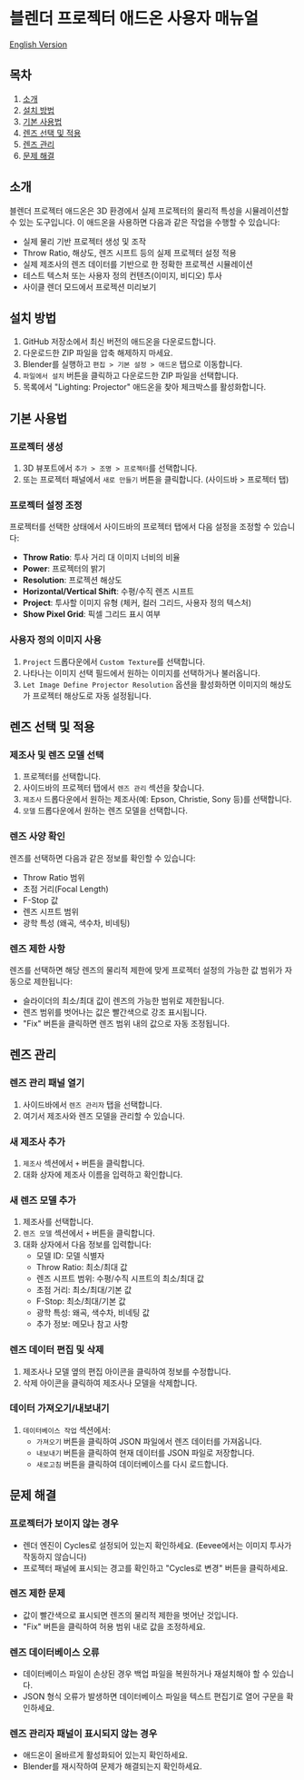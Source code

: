 # 블렌더 프로젝터 애드온 사용자 매뉴얼

[English Version](user-manual-en.md)

## 목차
1. [소개](#소개)
2. [설치 방법](#설치-방법)
3. [기본 사용법](#기본-사용법)
4. [렌즈 선택 및 적용](#렌즈-선택-및-적용)
5. [렌즈 관리](#렌즈-관리)
6. [문제 해결](#문제-해결)

## 소개

블렌더 프로젝터 애드온은 3D 환경에서 실제 프로젝터의 물리적 특성을 시뮬레이션할 수 있는 도구입니다. 이 애드온을 사용하면 다음과 같은 작업을 수행할 수 있습니다:

- 실제 물리 기반 프로젝터 생성 및 조작
- Throw Ratio, 해상도, 렌즈 시프트 등의 실제 프로젝터 설정 적용
- 실제 제조사의 렌즈 데이터를 기반으로 한 정확한 프로젝션 시뮬레이션
- 테스트 텍스처 또는 사용자 정의 컨텐츠(이미지, 비디오) 투사
- 사이클 렌더 모드에서 프로젝션 미리보기

## 설치 방법

1. GitHub 저장소에서 최신 버전의 애드온을 다운로드합니다.
2. 다운로드한 ZIP 파일을 압축 해제하지 마세요.
3. Blender를 실행하고 `편집 > 기본 설정 > 애드온` 탭으로 이동합니다.
4. `파일에서 설치` 버튼을 클릭하고 다운로드한 ZIP 파일을 선택합니다.
5. 목록에서 "Lighting: Projector" 애드온을 찾아 체크박스를 활성화합니다.

## 기본 사용법

### 프로젝터 생성

1. 3D 뷰포트에서 `추가 > 조명 > 프로젝터`를 선택합니다.
2. 또는 프로젝터 패널에서 `새로 만들기` 버튼을 클릭합니다. (사이드바 > 프로젝터 탭)

### 프로젝터 설정 조정

프로젝터를 선택한 상태에서 사이드바의 프로젝터 탭에서 다음 설정을 조정할 수 있습니다:

- **Throw Ratio**: 투사 거리 대 이미지 너비의 비율
- **Power**: 프로젝터의 밝기
- **Resolution**: 프로젝션 해상도
- **Horizontal/Vertical Shift**: 수평/수직 렌즈 시프트
- **Project**: 투사할 이미지 유형 (체커, 컬러 그리드, 사용자 정의 텍스처)
- **Show Pixel Grid**: 픽셀 그리드 표시 여부

### 사용자 정의 이미지 사용

1. `Project` 드롭다운에서 `Custom Texture`를 선택합니다.
2. 나타나는 이미지 선택 필드에서 원하는 이미지를 선택하거나 불러옵니다.
3. `Let Image Define Projector Resolution` 옵션을 활성화하면 이미지의 해상도가 프로젝터 해상도로 자동 설정됩니다.

## 렌즈 선택 및 적용

### 제조사 및 렌즈 모델 선택

1. 프로젝터를 선택합니다.
2. 사이드바의 프로젝터 탭에서 `렌즈 관리` 섹션을 찾습니다.
3. `제조사` 드롭다운에서 원하는 제조사(예: Epson, Christie, Sony 등)를 선택합니다.
4. `모델` 드롭다운에서 원하는 렌즈 모델을 선택합니다.

### 렌즈 사양 확인

렌즈를 선택하면 다음과 같은 정보를 확인할 수 있습니다:
- Throw Ratio 범위
- 초점 거리(Focal Length)
- F-Stop 값
- 렌즈 시프트 범위
- 광학 특성 (왜곡, 색수차, 비네팅)

### 렌즈 제한 사항

렌즈를 선택하면 해당 렌즈의 물리적 제한에 맞게 프로젝터 설정의 가능한 값 범위가 자동으로 제한됩니다:

- 슬라이더의 최소/최대 값이 렌즈의 가능한 범위로 제한됩니다.
- 렌즈 범위를 벗어나는 값은 빨간색으로 강조 표시됩니다.
- "Fix" 버튼을 클릭하면 렌즈 범위 내의 값으로 자동 조정됩니다.

## 렌즈 관리

### 렌즈 관리 패널 열기

1. 사이드바에서 `렌즈 관리자` 탭을 선택합니다.
2. 여기서 제조사와 렌즈 모델을 관리할 수 있습니다.

### 새 제조사 추가

1. `제조사` 섹션에서 `+` 버튼을 클릭합니다.
2. 대화 상자에 제조사 이름을 입력하고 확인합니다.

### 새 렌즈 모델 추가

1. 제조사를 선택합니다.
2. `렌즈 모델` 섹션에서 `+` 버튼을 클릭합니다.
3. 대화 상자에서 다음 정보를 입력합니다:
   - 모델 ID: 모델 식별자
   - Throw Ratio: 최소/최대 값
   - 렌즈 시프트 범위: 수평/수직 시프트의 최소/최대 값
   - 초점 거리: 최소/최대/기본 값
   - F-Stop: 최소/최대/기본 값
   - 광학 특성: 왜곡, 색수차, 비네팅 값
   - 추가 정보: 메모나 참고 사항

### 렌즈 데이터 편집 및 삭제

1. 제조사나 모델 옆의 편집 아이콘을 클릭하여 정보를 수정합니다.
2. 삭제 아이콘을 클릭하여 제조사나 모델을 삭제합니다.

### 데이터 가져오기/내보내기

1. `데이터베이스 작업` 섹션에서:
   - `가져오기` 버튼을 클릭하여 JSON 파일에서 렌즈 데이터를 가져옵니다.
   - `내보내기` 버튼을 클릭하여 현재 데이터를 JSON 파일로 저장합니다.
   - `새로고침` 버튼을 클릭하여 데이터베이스를 다시 로드합니다.

## 문제 해결

### 프로젝터가 보이지 않는 경우

- 렌더 엔진이 Cycles로 설정되어 있는지 확인하세요. (Eevee에서는 이미지 투사가 작동하지 않습니다)
- 프로젝터 패널에 표시되는 경고를 확인하고 "Cycles로 변경" 버튼을 클릭하세요.

### 렌즈 제한 문제

- 값이 빨간색으로 표시되면 렌즈의 물리적 제한을 벗어난 것입니다.
- "Fix" 버튼을 클릭하여 허용 범위 내로 값을 조정하세요.

### 렌즈 데이터베이스 오류

- 데이터베이스 파일이 손상된 경우 백업 파일을 복원하거나 재설치해야 할 수 있습니다.
- JSON 형식 오류가 발생하면 데이터베이스 파일을 텍스트 편집기로 열어 구문을 확인하세요.

### 렌즈 관리자 패널이 표시되지 않는 경우

- 애드온이 올바르게 활성화되어 있는지 확인하세요.
- Blender를 재시작하여 문제가 해결되는지 확인하세요.
